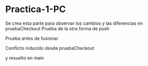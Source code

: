 # Practica-1-PC

Se crea esta parte para observar los cambios y las diferencias en pruebaCheckout
Prueba de la otra forma de push

Prueba antes de fusionar

Conflicto inducido desde pruebaCheckout

y resuelto en main
